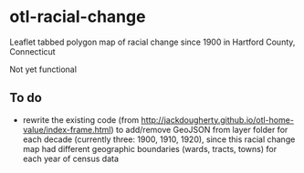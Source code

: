 # otl-racial-change
Leaflet tabbed polygon map of racial change since 1900 in Hartford County, Connecticut

Not yet functional

## To do
- rewrite the existing code (from http://jackdougherty.github.io/otl-home-value/index-frame.html) to add/remove GeoJSON from layer folder for each decade (currently three: 1900, 1910, 1920), since this racial change map had different geographic boundaries (wards, tracts, towns) for each year of census data
